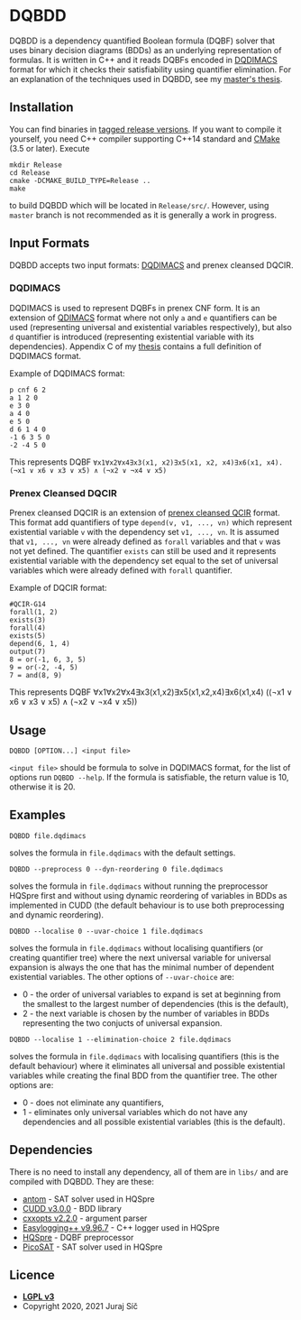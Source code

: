 # DQBDD

DQBDD is a dependency quantified Boolean formula (DQBF) solver that uses binary decision diagrams (BDDs) as an underlying representation of formulas. It is written in C++ and it reads DQBFs encoded in [DQDIMACS](https://doi.org/10.29007/1s5k) format for which it checks their satisfiability using quantifier elimination. For an explanation of the techniques used in DQBDD, see my [master's thesis](https://is.muni.cz/th/prexv/).

## Installation

You can find binaries in [tagged release versions](https://github.com/jurajsic/DQBDD/releases). If you want to compile it yourself, you need C++ compiler supporting C++14 standard and [CMake](https://cmake.org/) (3.5 or later). Execute 
```
mkdir Release
cd Release
cmake -DCMAKE_BUILD_TYPE=Release ..
make
```
to build DQBDD which will be located in `Release/src/`. However, using `master` branch is not recommended as it is generally a work in progress.

## Input Formats

DQBDD accepts two input formats: [DQDIMACS](https://doi.org/10.29007/1s5k) and prenex cleansed DQCIR.

### DQDIMACS

DQDIMACS is used to represent DQBFs in prenex CNF form. It is an extension of [QDIMACS](http://www.qbflib.org/qdimacs.html) format where not only `a` and `e` quantifiers can be used (representing universal and existential variables respectively), but also `d` quantifier is introduced (representing existential variable with its dependencies). Appendix C of my [thesis](https://is.muni.cz/th/prexv/) contains a full definition of DQDIMACS format.

Example of DQDIMACS format:
```
p cnf 6 2
a 1 2 0
e 3 0
a 4 0
e 5 0
d 6 1 4 0
-1 6 3 5 0
-2 -4 5 0
```
This represents DQBF `∀x1∀x2∀x4∃x3(x1, x2)∃x5(x1, x2, x4)∃x6(x1, x4).(¬x1 ∨ x6 ∨ x3 ∨ x5) ∧ (¬x2 ∨ ¬x4 ∨ x5)`

### Prenex Cleansed DQCIR

Prenex cleansed DQCIR is an extension of [prenex cleansed QCIR](http://www.qbflib.org/qcir.pdf) format. This format add quantifiers of type `depend(v, v1, ..., vn)` which represent existential variable `v` with the dependency set `v1, ..., vn`. It is assumed that `v1, ..., vn` were already defined as `forall` variables and that `v` was not yet defined. The quantifier `exists` can still be used and it represents existential variable with the dependency set equal to the set of universal variables which were already defined with `forall` quantifier.

Example of DQCIR format:
```
#QCIR-G14 
forall(1, 2)
exists(3)
forall(4)
exists(5)
depend(6, 1, 4)
output(7)
8 = or(-1, 6, 3, 5)
9 = or(-2, -4, 5)
7 = and(8, 9)
```
This represents DQBF ∀x1∀x2∀x4∃x3(x1,x2)∃x5(x1,x2,x4)∃x6(x1,x4) ((¬x1 ∨ x6 ∨ x3 ∨ x5) ∧ (¬x2 ∨ ¬x4 ∨ x5))

## Usage

    DQBDD [OPTION...] <input file>

`<input file>` should be formula to solve in DQDIMACS format, for the list of options run `DQBDD --help`. If the formula is satisfiable, the return value is 10, otherwise it is 20.

## Examples

```
DQBDD file.dqdimacs
```
solves the formula in `file.dqdimacs` with the default settings.

```
DQBDD --preprocess 0 --dyn-reordering 0 file.dqdimacs
```
solves the formula in `file.dqdimacs` without running the preprocessor HQSpre first and without using dynamic reordering of variables in BDDs as implemented in CUDD (the default behaviour is to use both preprocessing and dynamic reordering).

```
DQBDD --localise 0 --uvar-choice 1 file.dqdimacs
```
solves the formula in `file.dqdimacs` without localising quantifiers (or creating quantifier tree) where the next universal variable for universal expansion is always the one that has the minimal number of dependent existential variables. The other options of `--uvar-choice` are:
- 0 - the order of universal variables to expand is set at beginning from the smallest to the largest number of dependencies (this is the default),
- 2 - the next variable is chosen by the number of variables in BDDs representing the two conjucts of universal expansion.

```
DQBDD --localise 1 --elimination-choice 2 file.dqdimacs
```
solves the formula in `file.dqdimacs` with localising quantifiers (this is the default behaviour) where it eliminates all universal and possible existential variables while creating the final BDD from the quantifier tree. The other options are:
- 0 - does not eliminate any quantifiers,
- 1 - eliminates only universal variables which do not have any dependencies and all possible existential variables (this is the default).

## Dependencies
There is no need to install any dependency, all of them are in `libs/` and are compiled with DQBDD. They are these:
- [antom](https://projects.informatik.uni-freiburg.de/projects/antom) - SAT solver used in HQSpre
- [CUDD v3.0.0](https://github.com/ivmai/cudd) - BDD library
- [cxxopts v2.2.0](https://github.com/jarro2783/cxxopts) - argument parser
- [Easylogging++ v9.96.7](https://github.com/zuhd-org/easyloggingpp) - C++ logger used in HQSpre
- [HQSpre](https://abs.informatik.uni-freiburg.de/src/projects_view.php?projectID=21) - DQBF preprocessor
- [PicoSAT](http://fmv.jku.at/picosat/) - SAT solver used in HQSpre

## Licence

- **[LGPL v3](https://www.gnu.org/licenses/lgpl-3.0.en.html)**
- Copyright 2020, 2021 Juraj Síč
